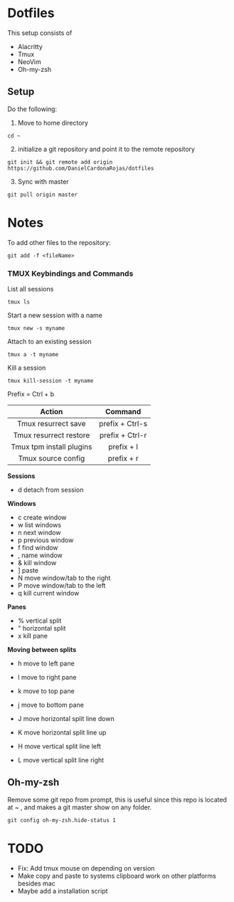 # Dotfiles

This setup consists of 

- Alacritty
- Tmux
- NeoVim
- Oh-my-zsh

## Setup

Do the following: 

1. Move to home directory 

```shell
cd ~
```

2. initialize a git repository and point it to the remote repository 

```shell
git init && git remote add origin https://github.com/DanielCardonaRojas/dotfiles
```

3. Sync with master

```shell
git pull origin master
```


# Notes

To add other files to the repository:
```shell
git add -f <fileName>
```

### TMUX Keybindings and Commands

List all sessions
```shell
tmux ls
```

Start a new session with a name
```shell
tmux new -s myname
```

Attach to an existing session
```shell
tmux a -t myname
```

Kill a session
```shell
tmux kill-session -t myname
```

Prefix = Ctrl + b

| Action | Command|
|:------:|:------:|
| Tmux resurrect save | prefix + Ctrl-s |
| Tmux resurrect restore | prefix + Ctrl-r |
| Tmux tpm install plugins | prefix + I |
| Tmux source config | prefix + r |

**Sessions** 

- d detach from session

**Windows**

- c  create window
- w  list windows
- n  next window
- p  previous window
- f  find window
- ,  name window
- &  kill window
- ]  paste
- N move window/tab to the right
- P move window/tab to the left
- q kill current window

**Panes**

- %  vertical split
- "  horizontal split
- x  kill pane


**Moving between splits**

- h move to left pane
- l move to right pane
- k move to top pane
- j move to bottom pane

- J move horizontal split line down
- K move horizontal split line up
- H move vertical split line left
- L move vertical split line right


## Oh-my-zsh

Remove some git repo from prompt, this is useful since this repo is located at ~ , and makes a git master
show on any folder.

```shell
git config oh-my-zsh.hide-status 1
```

# TODO

- Fix: Add tmux mouse on depending on version
- Make copy and paste to systems clipboard work on other platforms besides mac
- Maybe add a installation script
